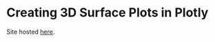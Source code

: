 # Creating 3D Surface Plots in Plotly

Site hosted [here](https://avpresbitero.github.io/3Dplotly/index.html).
